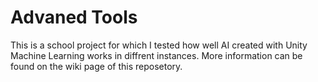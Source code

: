 # Advaned Tools
This is a school project for which I tested how well AI created with Unity Machine Learning works in diffrent instances. More information can be found on the wiki page of this reposetory.
